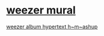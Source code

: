 # [weezer mural](https://webmural.com/weezer)

[weezer album hypertext h~m~ashup](https://webmural.com/weezer)

